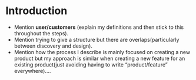 # Introduction

- Mention **user/customers** (explain my definitions and then stick to this throughout the steps).
- Mention trying to give a structure but there are overlaps(particularly between discovery and design).
- Mention how the process I describe is mainly focused on creating a new product but my approach is similar when creating a new feature for an existing product(just avoiding having to write “product/feature” everywhere)....
